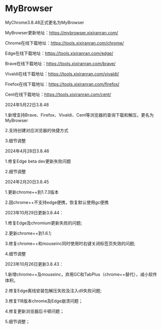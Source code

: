 # MyBrowser
MyChrome3.8.48正式更名为MyBrowser

MyBrowser更新地址：https://mybrowser.xixiranran.com/

Chrome在线下载地址：https://tools.xixiranran.com/chrome/

Edge在线下载地址：https://tools.xixiranran.com/edge/

Brave在线下载地址：https://tools.xixiranran.com/brave/

Vivaldi在线下载地址：https://tools.xixiranran.com/vivaldi/

Firefox在线下载地址：https://tools.xixiranran.com/firefox/

Cent在线下载地址：https://tools.xixiranran.com/cent/

2024年5月22日3.8.48

1.新增支持Brave、Firefox、Vivaldi、Cent等浏览器的查询下载和解压，更名为MyBrowser

2.支持创建对应浏览器的快捷方式

3.细节调整

2024年4月28日3.8.46

1.修复Edge beta dev更新失败问题

2.细节调整

2024年2月20日3.8.45

1.更新chrome++到1.7.3版本

2.因chrome++不支持edge便携，恢复默认使用gc便携

2023年10月29日更新3.8.44：

1.修复Edge及chromium更新失败的问题;

2.更新chrome++到1.6.1;

3.修复chrome++和mouseinc同时使用时右键关闭标签页失效的问题;

4.细节调整

2023年10月26日更新3.8.43：

1.新增chrome++及mouseinc，弃用GC和TabPlus（chrome++替代），减小软件体积。

2.修复Edge离线安装包解压失败及注入dll失败问题;

3.修复118版本chrome及Edge崩溃问题；

4.修复更新浏览器后卡顿问题；

5.细节调整；

